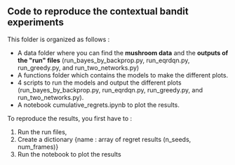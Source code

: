 ## Code to reproduce the contextual bandit experiments

This folder is organized as follows :

* A data folder where you can find the **mushroom data** and the **outputs of the "run" files** (run_bayes_by_backprop.py, run_eqrdqn.py, run_greedy.py, and run_two_networks.py) 
* A functions folder which contains the models to make the different plots.
* 4 scripts to run the models and output the different plots (run_bayes_by_backprop.py, run_eqrdqn.py, run_greedy.py, and run_two_networks.py). 
* A notebook cumulative_regrets.ipynb to plot the results.

To reproduce the results, you first have to :

1) Run the run files,
2) Create a dictionary {name : array of regret results (n_seeds, num_frames)}
3) Run the notebook to plot the results
